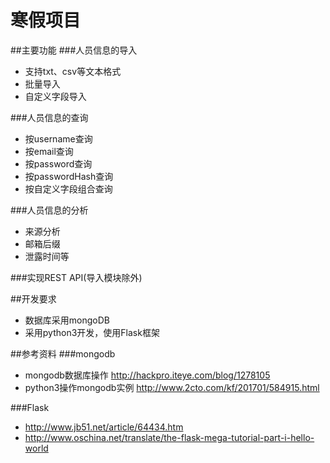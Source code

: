 ﻿# 寒假项目
##主要功能
###人员信息的导入
- 支持txt、csv等文本格式
- 批量导入
- 自定义字段导入

###人员信息的查询
- 按username查询
- 按email查询
- 按password查询
- 按passwordHash查询
- 按自定义字段组合查询

###人员信息的分析
- 来源分析
- 邮箱后缀
- 泄露时间等

###实现REST API(导入模块除外)

##开发要求
- 数据库采用mongoDB
- 采用python3开发，使用Flask框架

##参考资料
###mongodb
- mongodb数据库操作 http://hackpro.iteye.com/blog/1278105
- python3操作mongodb实例 http://www.2cto.com/kf/201701/584915.html

###Flask
- http://www.jb51.net/article/64434.htm
- http://www.oschina.net/translate/the-flask-mega-tutorial-part-i-hello-world
